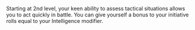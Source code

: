 Starting at 2nd level, your keen ability to assess tactical situations allows you to act quickly in battle. You can give yourself a bonus to your initiative rolls equal to your Intelligence modifier.